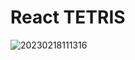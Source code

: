 # React TETRIS


![20230218111316](https://user-images.githubusercontent.com/75996200/219854882-5d91cb1d-6a55-4bab-8b87-b0b28b6dd846.png)

